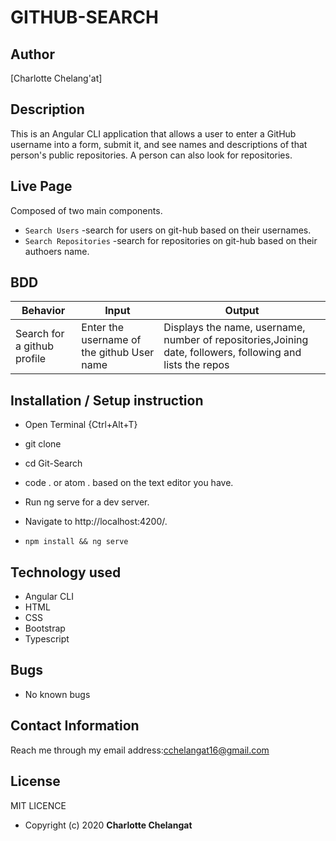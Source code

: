 # GITHUB-SEARCH


## Author

[Charlotte Chelang'at]

## Description

This is an Angular CLI application that allows a user to enter a GitHub username into a form, submit it, and see names and descriptions of that person's public repositories. A person can also look for repositories.


## Live Page 




Composed of two main components.
* `Search Users` -search for users on git-hub based on their usernames.
* `Search Repositories` -search for repositories on git-hub based on their authoers name.

## BDD ##
| Behavior                  | Input                     | Output                    |
| ------------------------- | ------------------------- | ------------------------- |
| Search for a github profile |Enter the username of the github User name | Displays the name, username, number of repositories,Joining date, followers, following and lists the repos  |

## Installation / Setup instruction
* Open Terminal {Ctrl+Alt+T}

* git clone

* cd Git-Search

* code . or atom . based on the text editor you have.

* Run ng serve for a dev server. 

* Navigate to http://localhost:4200/. 

* `npm install && ng serve`

## Technology used ##

* Angular CLI
* HTML 
* CSS
* Bootstrap 
* Typescript


## Bugs
* No known bugs

## Contact Information 
Reach me through my email address:cchelangat16@gmail.com

## License
MIT LICENCE
* Copyright (c) 2020 **Charlotte Chelangat**